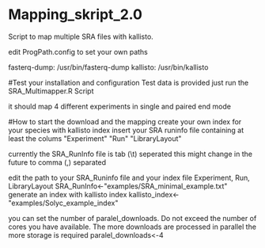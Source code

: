 # Mapping_skript_2.0

Script to map multiple SRA files with kallisto.

edit ProgPath.config to set your own paths

fasterq-dump: /usr/bin/fasterq-dump
kallisto: /usr/bin/kallisto

#Test your installation and configuration
Test data is provided
just run the SRA_Multimapper.R Script

it should map 4 different experiments in single and paired end mode


#How to start the download and the mapping
create your own index for your species with kallisto index
insert your SRA runinfo file containing at least the colums
"Experiment" "Run" "LibraryLayout"

currently the SRA_RunInfo file is tab (\t) seperated
this might change in the future to comma (,) separated

edit the path to your SRA_Runinfo file and your index file
Experiment, Run, LibraryLayout
SRA_RunInfo<-"examples/SRA_minimal_example.txt"
generate an index with kallisto index
kallisto_index<-"examples/Solyc_example_index"

you can set the number of paralel_downloads. Do not exceed the number of cores you have available.
The more downloads are processed in parallel the more storage is required
paralel_downloads<-4

